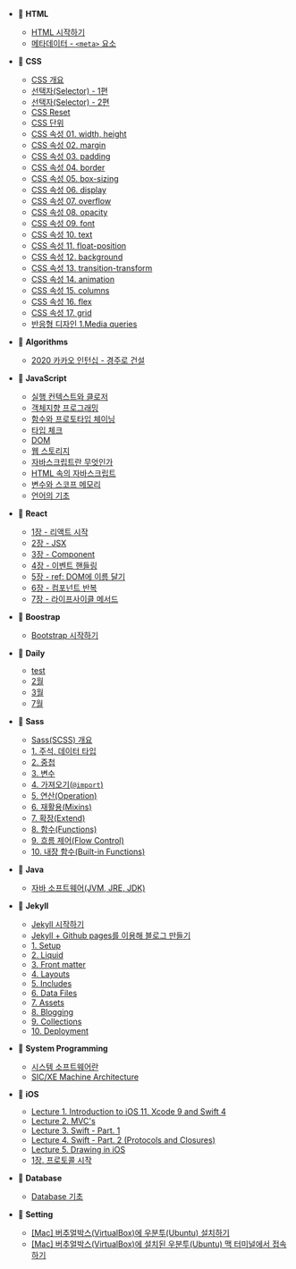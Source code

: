 <!-- docs/_sidebar.md -->

- 📂 **HTML**

  - [HTML 시작하기](/HTML/HTML-getting-started.md)
  - [메타데이터 - `<meta>` 요소](/HTML/Metadata-meta-element.md)

- 📂 **CSS**

  - [CSS 개요](/CSS/Overview.md)
  - [선택자(Selector) - 1편](/CSS/Selector-1.md)
  - [선택자(Selector) - 2편](/CSS/Selector-2.md)
  - [CSS Reset](/CSS/Reset.md)
  - [CSS 단위](/CSS/Units.md)
  - [CSS 속성 01. width, height](/CSS/Property-01-width-height.md)
  - [CSS 속성 02. margin](/CSS/Property-02-margin.md)
  - [CSS 속성 03. padding](/CSS/Property-03-padding.md)
  - [CSS 속성 04. border](/CSS/Property-04-border.md)
  - [CSS 속성 05. box-sizing](/CSS/Property-05-box-sizing.md)
  - [CSS 속성 06. display](/CSS/Property-06-display.md)
  - [CSS 속성 07. overflow](/CSS/Property-07-overflow.md)
  - [CSS 속성 08. opacity](/CSS/Property-08-opacity.md)
  - [CSS 속성 09. font](/CSS/Property-09-font.md)
  - [CSS 속성 10. text](/CSS/Property-10-text.md)
  - [CSS 속성 11. float-position](/CSS/Property-11-float-position.md)
  - [CSS 속성 12. background](/CSS/Property-12-background.md)
  - [CSS 속성 13. transition-transform](/CSS/Property-13-transition-transform.md)
  - [CSS 속성 14. animation](/CSS/Property-14-animation.md)
  - [CSS 속성 15. columns](/CSS/Property-15-columns.md)
  - [CSS 속성 16. flex](/CSS/Property-16-flex.md)
  - [CSS 속성 17. grid](/CSS/Property-17-grid.md)
  - [반응형 디자인 1.Media queries](/CSS/Responsive-design-01-Media-queries.md)

- 📂 **Algorithms**

  - [2020 카카오 인턴십 - 경주로 건설](/Algorithms/2020-카카오-인턴십---경주로-건설.md)

- 📂 **JavaScript**

  - [실행 컨텍스트와 클로저](/JavaScript/Execution-context-and-closure.md)
  - [객체지향 프로그래밍](/JavaScript/Object-oriented-programming.md)
  - [함수와 프로토타입 체이닝](/JavaScript/Function-and-prototype-chaining.md)
  - [타입 체크](/JavaScript/Type-check.md)
  - [DOM](/JavaScript/DOM.md)
  - [웹 스토리지](/JavaScript/Web-Storage.md)
  - [자바스크립트란 무엇인가](/JavaScript/자바스크립트란-무엇인가.md)
  - [HTML 속의 자바스크립트](/JavaScript/HTML-속의-자바스크립트.md)
  - [변수와 스코프 메모리](/JavaScript/변수와-스코프-메모리.md)
  - [언어의 기초](/JavaScript/언어의-기초.md)

- 📂 **React**

  - [1장 - 리액트 시작](/React/01-React-start.md)
  - [2장 - JSX](/React/02-JSX.md)
  - [3장 - Component](/React/03-Component.md)
  - [4장 - 이벤트 핸들링](/React/04-Event-handling.md)
  - [5장 - ref: DOM에 이름 달기](/React/05-ref-DOM.md)
  - [6장 - 컴포넌트 반복](/React/06-Component-iteration.md)
  - [7장 - 라이프사이클 메서드](/React/07-Lifecycle-method.md)

- 📂 **Boostrap**

  - [Bootstrap 시작하기](/Bootstrap/Bootstrap-getting-started.md)

- 📂 **Daily**

  - [test](/Daily/test.md)
  - [2월](/Daily/2020/02/README.md)
  - [3월](/Daily/2020/03/README.md)
  - [7월](/Daily/2020/07/README.md)

- 📂 **Sass**

  - [Sass(SCSS) 개요](/Sass/Overview.md)
  - [1. 주석, 데이터 타입](/Sass/Syntax-01-comment-data-type.md)
  - [2. 중첩](/Sass/Syntax-02-nesting.md)
  - [3. 변수](/Sass/Syntax-03-variables.md)
  - [4. 가져오기(`@import`)](/Sass/Syntax-04-import.md)
  - [5. 연산(Operation)](/Sass/Syntax-05-operations.md)
  - [6. 재활용(Mixins)](/Sass/Syntax-06-mixins.md)
  - [7. 확장(Extend)](/Sass/Syntax-07-extend.md)
  - [8. 함수(Functions)](/Sass/Syntax-08-functions.md)
  - [9. 흐름 제어(Flow Control)](/Sass/Syntax-09-flow-control.md)
  - [10. 내장 함수(Built-in Functions)](/Sass/Syntax-10-built-in-functions.md)

- 📂 **Java**

  - [자바 소프트웨어(JVM, JRE, JDK)](/Java/JVM-JRE-JDK.md)

- 📂 **Jekyll**

  - [Jekyll 시작하기](/Jekyll/Jekyll-getting-started.md)
  - [Jekyll + Github pages를 이용해 블로그 만들기](/Jekyll/Create-blogs-with-Jekyll-and-Github-pages.md)
  - [1. Setup](/Jekyll/01-Setup.md)
  - [2. Liquid](/Jekyll/02-Liquid.md)
  - [3. Front matter](/Jekyll/03-Front-matter.md)
  - [4. Layouts](/Jekyll/04-Layouts.md)
  - [5. Includes](/Jekyll/05-Includes.md)
  - [6. Data Files](/Jekyll/06-Data-Files.md)
  - [7. Assets](/Jekyll/07-Assets.md)
  - [8. Blogging](/Jekyll/08-Blogging.md)
  - [9. Collections](/Jekyll/09-Collections.md)
  - [10. Deployment](/Jekyll/10-Deployment.md)

- 📂 **System Programming**

  - [시스템 소프트웨어란](/System-programming/01-System-software.md)
  - [SIC/XE Machine Architecture](/System-programming/02-SIC-XE-Machine-Architecture.md)

- 📂 **iOS**

  - [Lecture 1. Introduction to iOS 11, Xcode 9 and Swift 4](/iOS/Lecture-1-Introduction-to-iOS11-Xcode9-and-Swift4.md)
  - [Lecture 2. MVC's](/iOS/Lecture-2-MVC.md)
  - [Lecture 3. Swift - Part. 1](/iOS/Lecture-3-Swift-Part1.md)
  - [Lecture 4. Swift - Part. 2 (Protocols and Closures)](/iOS/Lecture-4-Swift-Part2.md)
  - [Lecture 5. Drawing in iOS](/iOS/Lecture-5-Drawing-in-iOS.md)
  - [1장. 프로토콜 시작](/iOS/Protocol-start.md)

- 📂 **Database**

  - [Database 기초](/Database/Database-basic.md)

- 📂 **Setting**
  - [[Mac] 버추얼박스(VirtualBox)에 우분투(Ubuntu) 설치하기](/Setting/Mac-VirtualBox-Ubuntu-install.md)
  - [[Mac] 버추얼박스(VirtualBox)에 설치된 우분투(Ubuntu) 맥 터미널에서 접속하기](/Setting/Mac-VirtualBox-Ubuntu-ssh.md)
